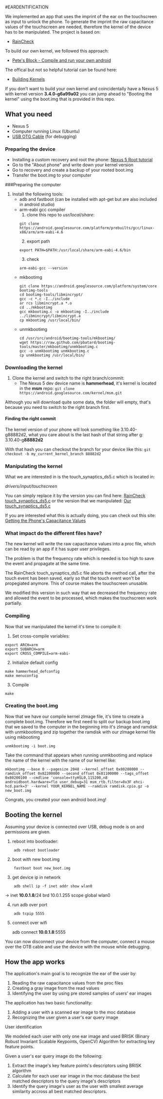 #EARDENTIFICATION

We implemented an app that uses the imprint of the ear on the touchscreen as input to unlock the phone. To generate the imprint the raw capacitance values of the touchscreen are needed, therefore the kernel of the device has to be manipulated. The project is based on:

- [RainCheck](https://ubicomplab.cs.washington.edu/raincheck/)

To build our own kernel, we followed this approach:

- [Pete's Block - Compile and run your own android](http://pete.akeo.ie/2013/10/compiling-and-running-your-own-android.html)

The offical but not so helpful tutorial can be found here:

- [Building Kernels](http://source.android.com/source/building-kernels.html)

If you don't want to build your own kernel and coincidentally have a Nexus 5 with kernel version **3.4.0-g6a99a02** you can jump ahead to "Booting the kernel" using the boot.img that is provided in this repo.

## What you need

- Nexus 5
- Computer running Linux (Ubuntu)
- [USB OTG Cable](http://www.makeuseof.com/tag/how-to-connect-a-usb-android-keyboard/) (for debugging)

### Preparing the device

- Installing a custom recovery and root the phone:
	[Nexus 5 Root tutorial](http://www.ibtimes.co.uk/how-root-android-6-0-marshmallow-build-mra58k-nexus-5-6-7-9-nexus-player-1522653)
- Go to the "About phone" and write down your kernel version
- Go to recovery and create a backup of your rooted boot.img
- Transfer the boot.img to your computer

###Preparing the computer

1. Install the following tools:
	- adb and fastboot (can be installed with apt-get but are also included in android studio)
	- arm-eabi gcc compiler
		1. clone this repo to *usr/local/share*:
		```
		git clone https://android.googlesource.com/platform/prebuilts/gcc/linux-x86/arm/arm-eabi-4.6
		```
		2. export path
		```
		export PATH=$PATH:/usr/local/share/arm-eabi-4.6/bin
		```
		3. check
		```
		arm-eabi-gcc --version
		```
	- mkbootimg
		```
		git clone https://android.googlesource.com/platform/system/core bootimg-tools
		cd bootimg-tools/libmincrypt/
		gcc -c *.c -I../include
		ar rcs libmincrypt.a *.o
		cd ../mkbootimg
		gcc mkbootimg.c -o mkbootimg -I../include ../libmincrypt/libmincrypt.a
		cp mkbootimg /usr/local/bin/
		```
	- unmkbootimg
		```
		cd /usr/src/android/bootimg-tools/mkbootimg/
		wget https://raw.github.com/pbatard/bootimg-tools/master/mkbootimg/unmkbootimg.c
		gcc -o unmkbootimg unmkbootimg.c
		cp unmkbootimg /usr/local/bin/
		```

### Downloading the kernel

1. Clone the kernel and switch to the right branch/commit:
	- The Nexus 5 dev device name is **hammerhead**, it's kernel is located in the **msm** repo:
	`git clone https://android.googlesource.com/kernel/msm.git`

Although you will download quite some data, the folder will empty, that's because you need to switch to the right branch first.

#### Finding the right commit
The kernel version of your phone will look something like 3.10.40-g88882d2, what you care about is the last hash of that string after g: 3.10.40-g**88882d2**

With that hash you can checkout the branch for your device like this:
`git checkout -b my_current_kernel_branch 88882d2`


### Manipulating the kernel

What we are interested in is the touch_synaptics_ds5.c which is located in:

*drivers/input/touchscreen*

You can simply replace it by the version you can find here: 
[RainCheck touch_synaptics_ds5.c](https://raw.githubusercontent.com/isaaczinda/RainCheck/master/Kernel/touch_synaptics_ds5.c)
or the version that we manipulated: 
[Our touch_synaptics_ds5.c](https://raw.githubusercontent.com/YamenAjjour/BodyPart/master/kernel-hack/touch_synaptics_ds5.c)

If you are interested what this is actually doing, you can check out this site:
[Getting the Phone's Capacitance Values](https://ubicomplab.cs.washington.edu/raincheck/capacitance-values.html)

### What impact do the different files have?

The new kernel will write the raw capacitance values into a proc file, which can be read by an app if it has super user privileges.

The problem is that the frequency rate which is needed is too high to save the event and propagate at the same time.

The RainCheck touch_synaptics_ds5.c file aborts the method call, after the touch event has been saved, early so that the touch event won't be propegiated anymore. This of course makes the touchscreen unusable.

We modified this version in such way that we decreased the frequency rate and allowed the event to be processed, which makes the touchscreen work partially.

### Compiling

Now that we manipulated the kernel it's time to compile it:

1. Set cross-compile variables:
```
export ARCH=arm
export SUBARCH=arm
export CROSS_COMPILE=arm-eabi-
```
2. Initialize default config
```
make hammerhead_defconfig
make menuconfig
```
3. Compile
```
make
```

### Creating the boot.img

Now that we have our compile kernel zImage file, it's time to create a complete boot.img. Therefore we first need to split our backup boot.img that we saved to the computer in the beginning into it's zImage and ramdisk with unmkbootimg and zip together the ramdisk with our zImage kernel file using mkbootimg

```
unmkbootimg -i boot.img
```

Take the command that appears when running unmkbootimg and replace the name of the kernel with the name of our kernel like:

```
mkbootimg --base 0 --pagesize 2048 --kernel_offset 0x80208000 --ramdisk_offset 0x82200000 --second_offset 0x81100000 --tags_offset 0x80200100 --cmdline 'console=ttyHSL0,115200,n8 androidboot.hardware=flo user_debug=31 msm_rtb.filter=0x3F ehci-hcd.park=3' --kernel YOUR_KERNEL_NAME --ramdisk ramdisk.cpio.gz -o new_boot.img
```

Congrats, you created your own android boot.img!

## Booting the kernel

Assuming your device is connected over USB, debug mode is on and permissions are given.

1. reboot into bootloader:

```
	adb reboot bootloader
```

2. boot with new boot.img

```
	fastboot boot new_boot.img
```

3. get device ip in network

```
	adb shell ip -f inet addr show wlan0
```

-> inet __10.0.1.8__/24 brd 10.0.1.255 scope global wlan0

4. run adb over port

```
	adb tcpip 5555
```

5. connect over wifi

	adb connect __10.0.1.8__:5555

You can now disconnect your device from the computer, connect a mouse over the OTB cable and use the device with the mouse while debugging.

## How the app works

The application's main goal is to recognize the ear of the user by:

1. Reading the raw capacitance values from the proc files 
2. Creating a gray image from the read values
3. Identifying the user by using pre stored samples of users' ear images

The application has two basic functionality: 

1. Adding a user with a scanned ear image to the moc database
2. Recognizing the user given a user's ear query image 


User identification

We modeled each user with only one ear image and used BRISK (Binary Robust Invariant Scalable Keypoints, OpenCV) Algorithm for extracting key feature points. 

Given a user's ear query image do the following: 

1. Extract the image's key feature points's descriptors using BRISK algorithm 
2. Calculate for each user ear image in the moc database the best matched descriptors to the query image's descriptors 
3. Identify the query image's user as the user with smallest average similarity accross all best matched descriptors. 

